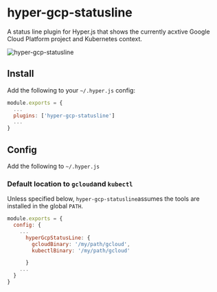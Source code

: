 hyper-gcp-statusline
====================

A status line plugin for Hyper.js that shows the currently acxtive Google Cloud Platform project and Kubernetes context.

![hyper-gcp-statusline](https://cloud.githubusercontent.com/assets/xyz "hyper-gcp-statusline")

## Install

Add the following to your `~/.hyper.js` config:

```javascript
module.exports = {
  ...
  plugins: ['hyper-gcp-statusline']
  ...
}
```

## Config

Add the following to `~/.hyper.js`

### Default location to `gcloud`and `kubectl`
Unless specified below, `hyper-gcp-statusline`assumes the tools are installed in the global `PATH`.

```javascript
module.exports = {
  config: {
    ...
      hyperGcpStatusLine: {
        gcloudBinary: '/my/path/gcloud',
        kubectlBinary: '/my/path/gcloud'

      }
    ...
  }
}
```